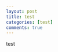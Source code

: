 ```yaml
---
layout: post
title: test
categories: [test]
comments: true
---
```


test




























